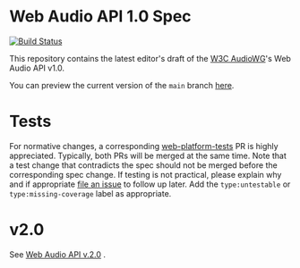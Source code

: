 # Web Audio API 1.0 Spec


[![Build Status](https://travis-ci.com/WebAudio/web-audio-api.svg?branch=main)](https://travis-ci.com/WebAudio/web-audio-api)

This repository contains the latest editor's draft of the [W3C AudioWG](https://www.w3.org/2011/audio/)'s Web Audio API v1.0.

You can preview the current version of the `main` branch [here](https://webaudio.github.com/web-audio-api/).

# Tests

For normative changes, a corresponding
[web-platform-tests](https://github.com/web-platform-tests/wpt) PR is highly appreciated. Typically,
both PRs will be merged at the same time. Note that a test change that contradicts the spec should
not be merged before the corresponding spec change. If testing is not practical, please explain why
and if appropriate [file an issue](https://github.com/web-platform-tests/wpt/issues/new) to follow
up later. Add the `type:untestable` or `type:missing-coverage` label as appropriate.

# v2.0

See [Web Audio API v.2.0](https://github.com/WebAudio/web-audio-api-v2) .

